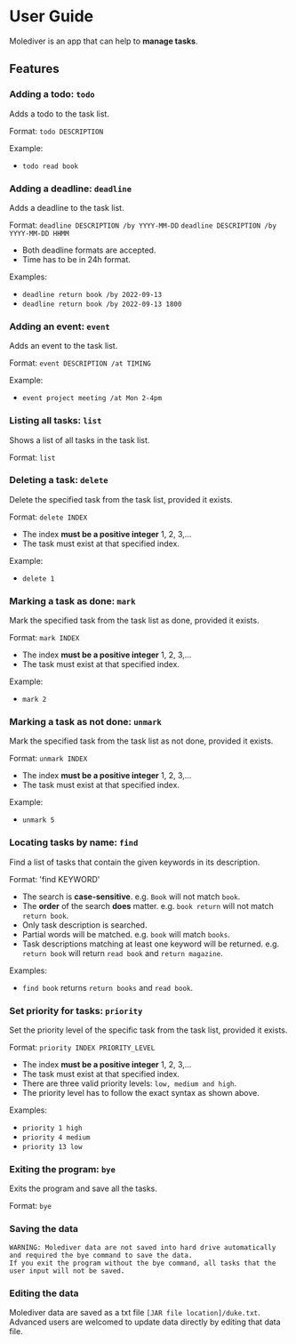 # User Guide

Molediver is an app that can help to **manage tasks**.

## Features 

### Adding a todo: `todo` 

Adds a todo to the task list.

Format: `todo DESCRIPTION`

Example: 
 - `todo read book`

### Adding a deadline: `deadline`

Adds a deadline to the task list.

Format: `deadline DESCRIPTION /by YYYY-MM-DD`
        `deadline DESCRIPTION /by YYYY-MM-DD HHMM`
- Both deadline formats are accepted.
- Time has to be in 24h format.

Examples:
 - `deadline return book /by 2022-09-13`
 - `deadline return book /by 2022-09-13 1800`

### Adding an event: `event`
Adds an event to the task list.

Format: `event DESCRIPTION /at TIMING`

Example:
- `event project meeting /at Mon 2-4pm`

### Listing all tasks: `list`
Shows a list of all tasks in the task list.

Format: `list`

### Deleting a task: `delete`
Delete the specified task from the task list, provided it exists.

Format: `delete INDEX`
- The index **must be a positive integer** 1, 2, 3,...
- The task must exist at that specified index.

Example:
- `delete 1`

### Marking a task as done: `mark`
Mark the specified task from the task list as done, provided it exists.

Format: `mark INDEX`
- The index **must be a positive integer** 1, 2, 3,...
- The task must exist at that specified index.

Example:
- `mark 2`

### Marking a task as not done: `unmark`
Mark the specified task from the task list as not done, provided it exists.

Format: `unmark INDEX`
- The index **must be a positive integer** 1, 2, 3,...
- The task must exist at that specified index.

Example:
- `unmark 5`

### Locating tasks by name: `find`
Find a list of tasks that contain the given keywords in its description.

Format: 'find KEYWORD'
- The search is **case-sensitive**. e.g. `Book` will not match `book`.
- The **order** of the search **does** matter. e.g. `book return` will not match `return book`.
- Only task description is searched.
- Partial words will be matched. e.g. `book` will match `books`.
- Task descriptions matching at least one keyword will be returned. e.g. `return book` will return `read book` and `return magazine`.

Examples:
- `find book` returns `return books` and `read book`.

### Set priority for tasks: `priority`
Set the priority level of the specific task from the task list, provided it exists.

Format: `priority INDEX PRIORITY_LEVEL`
- The index **must be a positive integer** 1, 2, 3,...
- The task must exist at that specified index.
- There are three valid priority levels: `low, medium and high`.
- The priority level has to follow the exact syntax as shown above.

Examples:
- `priority 1 high`
- `priority 4 medium`
- `priority 13 low`

### Exiting the program: `bye`
Exits the program and save all the tasks.

Format: `bye`


### Saving the data
```
WARNING: Molediver data are not saved into hard drive automatically and required the bye command to save the data.
If you exit the program without the bye command, all tasks that the user input will not be saved.
```

### Editing the data
Molediver data are saved as a txt file `[JAR file location]/duke.txt`.
Advanced users are welcomed to update data directly by editing that data file.
